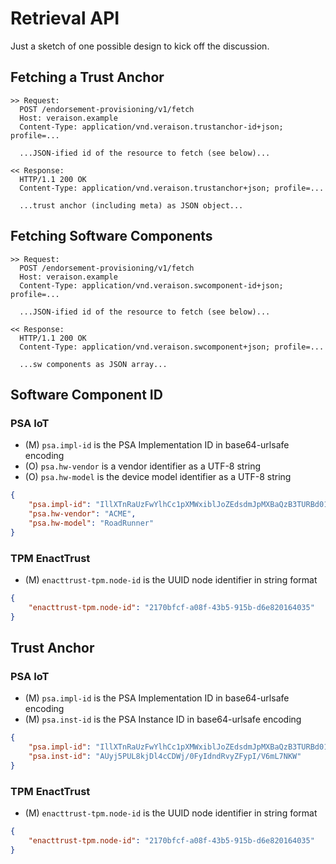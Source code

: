 # Retrieval API

Just a sketch of one possible design to kick off the discussion.

## Fetching a Trust Anchor

```http
>> Request:
  POST /endorsement-provisioning/v1/fetch
  Host: veraison.example
  Content-Type: application/vnd.veraison.trustanchor-id+json; profile=...

  ...JSON-ified id of the resource to fetch (see below)...

<< Response:
  HTTP/1.1 200 OK
  Content-Type: application/vnd.veraison.trustanchor+json; profile=...

  ...trust anchor (including meta) as JSON object...
```

## Fetching Software Components

```http
>> Request:
  POST /endorsement-provisioning/v1/fetch
  Host: veraison.example
  Content-Type: application/vnd.veraison.swcomponent-id+json; profile=...

  ...JSON-ified id of the resource to fetch (see below)...

<< Response:
  HTTP/1.1 200 OK
  Content-Type: application/vnd.veraison.swcomponent+json; profile=...

  ...sw components as JSON array...
```

## Software Component ID

### PSA IoT

* (M) `psa.impl-id` is the PSA Implementation ID in base64-urlsafe encoding
* (O) `psa.hw-vendor` is a vendor identifier as a UTF-8 string
* (O) `psa.hw-model` is the device model identifier as a UTF-8 string

```json
{
    "psa.impl-id": "IllXTnRaUzFwYlhCc1pXMWxiblJoZEdsdmJpMXBaQzB3TURBd01EQXdNREU9Ig==",
    "psa.hw-vendor": "ACME",
    "psa.hw-model": "RoadRunner"
}
```

### TPM EnactTrust

* (M) `enacttrust-tpm.node-id` is the UUID node identifier in string format

```json
{
    "enacttrust-tpm.node-id": "2170bfcf-a08f-43b5-915b-d6e820164035"
}
```

## Trust Anchor

### PSA IoT

* (M) `psa.impl-id` is the PSA Implementation ID in base64-urlsafe encoding
* (M) `psa.inst-id` is the PSA Instance ID in base64-urlsafe encoding

```json
{
    "psa.impl-id": "IllXTnRaUzFwYlhCc1pXMWxiblJoZEdsdmJpMXBaQzB3TURBd01EQXdNREU9Ig==",
    "psa.inst-id": "AUyj5PUL8kjDl4cCDWj/0FyIdndRvyZFypI/V6mL7NKW"
}
```

### TPM EnactTrust

* (M) `enacttrust-tpm.node-id` is the UUID node identifier in string format

```json
{
    "enacttrust-tpm.node-id": "2170bfcf-a08f-43b5-915b-d6e820164035"
}
```